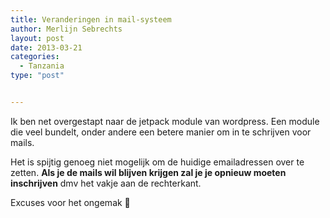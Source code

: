 ```yaml
---
title: Veranderingen in mail-systeem
author: Merlijn Sebrechts
layout: post
date: 2013-03-21
categories:
  - Tanzania
type: "post"


---
```

Ik ben net overgestapt naar de jetpack module van wordpress. Een module die veel bundelt, onder andere een betere manier om in te schrijven voor mails.

Het is spijtig genoeg niet mogelijk om de huidige emailadressen over te zetten. **Als je de mails wil blijven krijgen zal je je opnieuw moeten inschrijven** dmv het vakje aan de rechterkant.

Excuses voor het ongemak 🙂 
